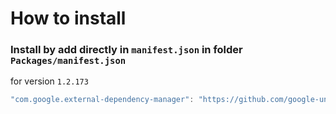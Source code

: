 # How to install

### Install by add directly in `manifest.json` in folder `Packages/manifest.json`

for version `1.2.173`

```csharp
"com.google.external-dependency-manager": "https://github.com/google-unity/external-dependency-manager.git#1.2.173",
```
